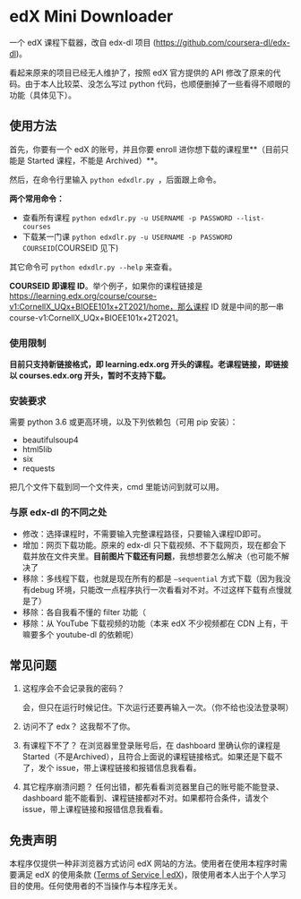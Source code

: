 # edX Mini Downloader

一个 edX 课程下载器，改自 edx-dl 项目 (https://github.com/coursera-dl/edx-dl)。

看起来原来的项目已经无人维护了，按照 edX 官方提供的 API 修改了原来的代码。由于本人比较菜、没怎么写过 python 代码，也顺便删掉了一些看得不顺眼的功能（具体见下）。

## 使用方法

首先，你要有一个 edX 的账号，并且你要 enroll 进你想下载的课程里**（目前只能是 Started 课程，不能是 Archived）**。

然后，在命令行里输入 `python edxdlr.py `，后面跟上命令。

**两个常用命令：**

- 查看所有课程 `python edxdlr.py -u USERNAME -p PASSWORD --list-courses`
- 下载某一门课  `python edxdlr.py -u USERNAME -p PASSWORD COURSEID`(COURSEID 见下)

其它命令可 `python edxdlr.py --help` 来查看。

**COURSEID 即课程 ID**。举个例子，如果你的课程链接是 https://learning.edx.org/course/course-v1:CornellX_UQx+BIOEE101x+2T2021/home，那么课程 ID 就是中间的那一串 course-v1:CornellX_UQx+BIOEE101x+2T2021。

### 使用限制

**目前只支持新链接格式，即 learning.edx.org 开头的课程。老课程链接，即链接以 courses.edx.org 开头，暂时不支持下载。**

### 安装要求

需要 python 3.6 或更高环境，以及下列依赖包（可用 pip 安装）：

- beautifulsoup4
- html5lib
- six
- requests

把几个文件下载到同一个文件夹，cmd 里能访问到就可以用。

### 与原 edx-dl 的不同之处

- 修改：选择课程时，不需要输入完整课程路径，只要输入课程ID即可。
- 增加：网页下载功能。原来的 edx-dl 只下载视频、不下载网页，现在都会下载并放在文件夹里。**目前图片下载还有问题**，我想想要怎么解决（也可能不解决了
- 移除：多线程下载，也就是现在所有的都是 `–sequential` 方式下载（因为我没有debug 环境，只能改一点程序执行一次看看对不对。不过这样下载有点慢就是了）
- 移除：各自我看不懂的 filter 功能（
- 移除：从 YouTube 下载视频的功能（本来 edX 不少视频都在 CDN 上有，干嘛要多个 youtube-dl 的依赖呢）

## 常见问题

1. 这程序会不会记录我的密码？

   会，但只在运行时候记住。下次运行还要再输入一次。（你不给也没法登录啊）

2. 访问不了 edx？
   这我帮不了你。

3. 有课程下不了？
   在浏览器里登录账号后，在 dashboard 里确认你的课程是 Started（不是Archived），且符合上面说的课程链接格式。如果还是下载不了，发个 issue，带上课程链接和报错信息我看看。
   
4. 其它程序崩溃问题？
   任何出错，都先看看浏览器里自己的账号能不能登录、dashboard 能不能看到、课程链接都对不对。如果都符合条件，请发个 issue，带上课程链接和报错信息我看看。

## 免责声明

本程序仅提供一种非浏览器方式访问 edX 网站的方法。使用者在使用本程序时需要满足 edX 的使用条款 ([Terms of Service | edX](https://www.edx.org/edx-terms-service))，限使用者本人出于个人学习目的使用。任何使用者的不当操作与本程序无关。